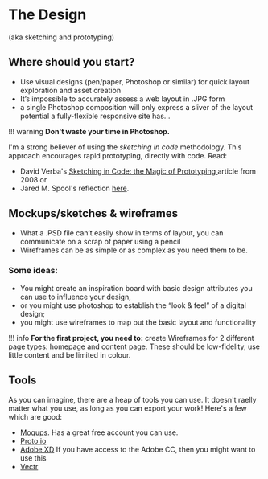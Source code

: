 # The Design

(aka sketching and prototyping)

## Where should you start?

*   Use visual designs (pen/paper, Photoshop or similar) for quick layout exploration and asset creation
*   It’s impossible to accurately assess a web layout in .JPG form
*   a single Photoshop composition will only express a sliver of the layout potential a fully-flexible responsive site has...

!!! warning
    **Don't waste your time in Photoshop.** 

I'm a strong believer of using the _sketching in code_ methodology. This approach encourages rapid prototyping, directly with code. Read:

*   David Verba's [Sketching in Code: the Magic of Prototyping
](https://alistapart.com/article/sketchingincode) article from 2008 or 
*   Jared M. Spool's reflection [here](https://articles.uie.com/sketching_in_code/).



## Mockups/sketches & wireframes

*   What a .PSD file can’t easily show in terms of layout, you can communicate on a scrap of paper using a pencil
*   Wireframes can be as simple or as complex as you need them to be.

### Some ideas:
*   You might create an inspiration board with basic design attributes you can use to influence your design, 
*   or you might use photoshop to establish the “look & feel” of a digital design; 
*   you might use wireframes to map out the basic layout and functionality

!!! info
    **For the first project, you need to:** create Wireframes for 2 different page types: homepage and content page. These should be low-fidelity, use little content and be limited in colour.


## Tools
As you can imagine, there are a heap of tools you can use. It doesn't raelly matter what you use, as long as you can export your work! Here's a few which are good:

* [Moqups](https://moqups.com/pricing/sign-up?p=Ewy0d). Has a great free account you can use. 
* [Proto.io](https://proto.io/)
* [Adobe XD](https://www.adobe.com/products/xd.html) If you have access to the Adobe CC, then you might want to use this
* [Vectr](https://vectr.com/)
